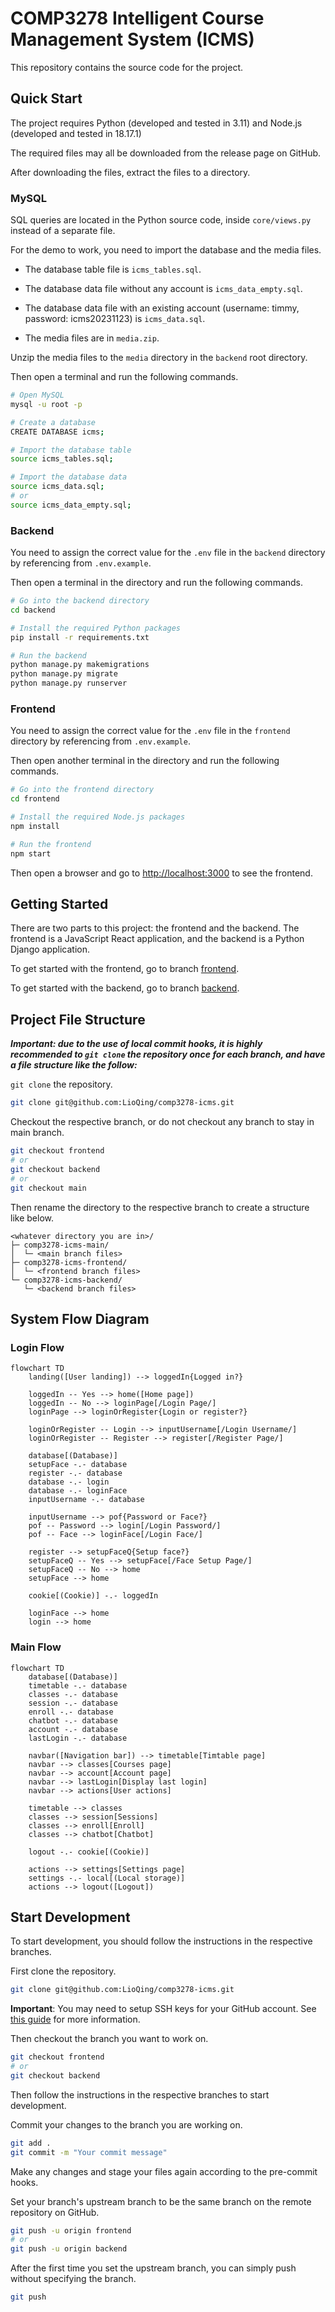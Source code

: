 # COMP3278 Intelligent Course Management System (ICMS)

This repository contains the source code for the project.

## Quick Start

The project requires Python (developed and tested in 3.11) and Node.js (developed and tested in 18.17.1)

The required files may all be downloaded from the release page on GitHub.

After downloading the files, extract the files to a directory.

### MySQL

SQL queries are located in the Python source code, inside `core/views.py` instead of a separate file.

For the demo to work, you need to import the database and the media files.

- The database table file is `icms_tables.sql`.

- The database data file without any account is `icms_data_empty.sql`.

- The database data file with an existing account (username: timmy, password: icms20231123) is `icms_data.sql`.

- The media files are in `media.zip`.

Unzip the media files to the `media` directory in the `backend` root directory.

Then open a terminal and run the following commands.

```bash
# Open MySQL
mysql -u root -p

# Create a database
CREATE DATABASE icms;

# Import the database table
source icms_tables.sql;

# Import the database data
source icms_data.sql;
# or
source icms_data_empty.sql;
```

### Backend

You need to assign the correct value for the `.env` file in the `backend` directory by referencing from `.env.example`.

Then open a terminal in the directory and run the following commands.

```bash
# Go into the backend directory
cd backend

# Install the required Python packages
pip install -r requirements.txt

# Run the backend
python manage.py makemigrations
python manage.py migrate
python manage.py runserver
```

### Frontend

You need to assign the correct value for the `.env` file in the `frontend` directory by referencing from `.env.example`.

Then open another terminal in the directory and run the following commands.

```bash
# Go into the frontend directory
cd frontend

# Install the required Node.js packages
npm install

# Run the frontend
npm start
```

Then open a browser and go to [http://localhost:3000](http://localhost:3000) to see the frontend.


## Getting Started

There are two parts to this project: the frontend and the backend.
The frontend is a JavaScript React application, and the backend is a Python Django application.

To get started with the frontend, go to branch [frontend](https://github.com/LioQing/comp3278-icms/tree/frontend).

To get started with the backend, go to branch [backend](https://github.com/LioQing/comp3278-icms/tree/backend).

## Project File Structure

***Important: due to the use of local commit hooks, it is highly recommended to `git clone` the repository once for each branch, and have a file structure like the follow:***

`git clone` the repository.
```bash
git clone git@github.com:LioQing/comp3278-icms.git
```

Checkout the respective branch, or do not checkout any branch to stay in main branch.
```bash
git checkout frontend
# or
git checkout backend
# or
git checkout main
```

Then rename the directory to the respective branch to create a structure like below.
```
<whatever directory you are in>/
├─ comp3278-icms-main/
│  └─ <main branch files>
├─ comp3278-icms-frontend/
│  └─ <frontend branch files>
└─ comp3278-icms-backend/
   └─ <backend branch files>
```

## System Flow Diagram

### Login Flow

```mermaid
flowchart TD
    landing([User landing]) --> loggedIn{Logged in?}

    loggedIn -- Yes --> home([Home page])
    loggedIn -- No --> loginPage[/Login Page/]
    loginPage --> loginOrRegister{Login or register?}

    loginOrRegister -- Login --> inputUsername[/Login Username/]
    loginOrRegister -- Register --> register[/Register Page/]
    
    database[(Database)]
    setupFace -.- database
    register -.- database
    database -.- login
    database -.- loginFace
    inputUsername -.- database

    inputUsername --> pof{Password or Face?}
    pof -- Password --> login[/Login Password/]
    pof -- Face --> loginFace[/Login Face/]

    register --> setupFaceQ{Setup face?}
    setupFaceQ -- Yes --> setupFace[/Face Setup Page/]
    setupFaceQ -- No --> home
    setupFace --> home

    cookie[(Cookie)] -.- loggedIn

    loginFace --> home
    login --> home
```

### Main Flow

```mermaid
flowchart TD
    database[(Database)]
    timetable -.- database
    classes -.- database
    session -.- database
    enroll -.- database
    chatbot -.- database
    account -.- database
    lastLogin -.- database

    navbar([Navigation bar]) --> timetable[Timtable page]
    navbar --> classes[Courses page]
    navbar --> account[Account page]
    navbar --> lastLogin[Display last login]
    navbar --> actions[User actions]

    timetable --> classes
    classes --> session[Sessions]
    classes --> enroll[Enroll]
    classes --> chatbot[Chatbot]
    
    logout -.- cookie[(Cookie)]

    actions --> settings[Settings page]
    settings -.- local[(Local storage)]
    actions --> logout([Logout])
```

## Start Development

To start development, you should follow the instructions in the respective branches.

First clone the repository.
```bash
git clone git@github.com:LioQing/comp3278-icms.git
```

**Important**: You may need to setup SSH keys for your GitHub account. See [this guide](https://help.github.com/en/github/authenticating-to-github/connecting-to-github-with-ssh) for more information.

Then checkout the branch you want to work on.
```bash
git checkout frontend
# or
git checkout backend
```

Then follow the instructions in the respective branches to start development.

Commit your changes to the branch you are working on.
```bash
git add .
git commit -m "Your commit message"
```

Make any changes and stage your files again according to the pre-commit hooks.

Set your branch's upstream branch to be the same branch on the remote repository on GitHub.
```bash
git push -u origin frontend
# or
git push -u origin backend
```

After the first time you set the upstream branch, you can simply push without specifying the branch.
```bash
git push
``` 
